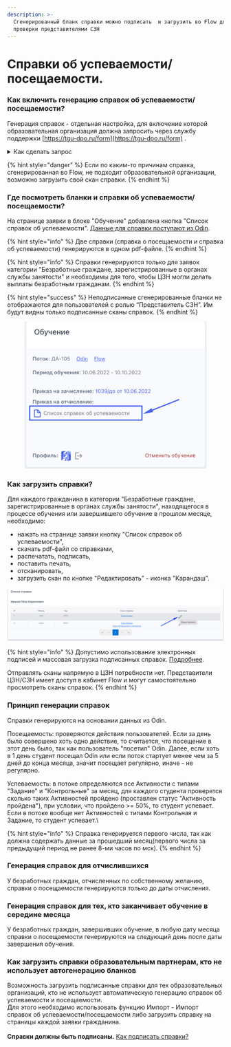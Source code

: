 ```yaml
---
description: >-
  Сгенерированный бланк справки можно подписать  и загрузить во Flow для
  проверки представителями СЗН
---
```


# Справки об успеваемости/посещаемости.

### Как включить генерацию справок об успеваемости/посещаемости?

Генерация справок - отдельная настройка, для включение которой образовательная организация должна запросить через службу поддержки [https://tgu-dpo.ru/form](https://tgu-dpo.ru/form) .

<details>

<summary>Как сделать запрос</summary>

![](<../.gitbook/assets/image (2) (1) (3) (1).png>)

Напишите, пожалуйста, обращение, выбрав соответствующие поля. Вам будет включена данная возможность. Дополнительные письма не потребуются.

</details>

{% hint style="danger" %}
Если по каким-то причинам справка, сгенерированная во Flow, не подходит образовательной организации, возможно загрузить свой скан справки.&#x20;
{% endhint %}

### Где посмотреть бланки и справки об успеваемости/посещаемости?

На странице заявки в блоке "Обучение" добавлена кнопка "Список справок об успеваемости". [Данные для справки поступают из Odin](./#princip-generacii-spravok). &#x20;

{% hint style="info" %}
Две справки (справка о посещаемости и справка об успеваемости) генерируются в одном pdf-файле.
{% endhint %}

{% hint style="info" %}
Справки генерируются только для заявок категории "Безработные граждане, зарегистрированные в органах службы занятости" и необходимы для того, чтобы ЦЗН могли делать выплаты безработным гражданам.
{% endhint %}

{% hint style="success" %}
Неподписанные сгенерированные бланки не отображаются для пользователей с ролью “Представитель СЗН”. Им будут видны только подписанные сканы справок.
{% endhint %}



<figure><img src="../.gitbook/assets/image (21) (2).png" alt=""><figcaption></figcaption></figure>

### **Как загрузить справки?**&#x20;

Для каждого гражданина в категории "Безработные граждане, зарегистрированные в органах службы занятости", находящегося в процессе обучения или завершившего обучение в прошлом месяце,  необходимо:

* нажать на странице заявки кнопку "Список справок об успеваемости",
* скачать pdf-файл со справками,&#x20;
* распечатать, подписать,
* поставить печать,&#x20;
* отсканировать,&#x20;
* загрузить скан по кнопке "Редактировать" - иконка "Карандаш".&#x20;

![](<../.gitbook/assets/image (20) (1).png>)

{% hint style="info" %}
Допустимо использование электронных подписей и массовая загрузка подписанных справок. [Подробнее](../spravki-ob-uspevaemosti-poseshaemosti./kak-podpisat-spravki-elektronnoi-podpisyu..md).

Отправлять сканы напрямую в ЦЗН потребности нет. Представители ЦЗН/СЗН имеет доступ в кабинет Flow и могут самостоятельно просмотреть сканы справок.
{% endhint %}

### **Принцип генерации справок**

Справки генерируются на основании данных из Odin. &#x20;

Посещаемость: проверяются действия пользователей. Если за день было совершено хоть одно действие, то считается, что посещение в этот день было, так как пользователь "посетил" Odin. Далее, если хоть в 1 день студент посещал Odin или если поток стартует менее чем за 5 дней до конца месяца, значит посещает регулярно, иначе - не регулярно.&#x20;

Успеваемость: в потоке определяются все Активности с типами "Задание" и "Контрольные" за месяц, для каждого студента  проверятся сколько таких Активностей пройдено (проставлен статус "Активность пройдена"), при условии, что пройдено >= 50%,  то студент успевает. Если в потоке вообще нет  Активностей с типами Контрольная и Задание, то студент успевает.\


{% hint style="info" %}
Справка генерируется первого числа, так как должна содержать данные за прошедший месяц(первого числа за предыдущий период не ранее 8-ми часов по мск).
{% endhint %}

### Генерация справок для отчислившихся

У безработных граждан, отчисленных по собственному желанию, справки о посещаемости генерируются только до даты отчисления.&#x20;

### Генерация справок для тех, кто заканчивает обучение в середине месяца

У безработных граждан, завершивших обучение,  в любую дату месяца справки о посещаемости генерируются на следующий день после даты завершения обучения.

### Как загрузить справки образовательным партнерам, кто не использует автогенерацию бланков

Возможность загрузить  подписанные справки для тех образовательных организаций, кто не использует автоматическую генерацию справок об успеваемости и посещаемости.\
Для этого необходимо использовать функцию Импорт - Импорт справок об успеваемости/посещаемости либо загрузить справку на страницы каждой заявки гражданина.\
\
**Справки должны быть подписаны.** [Как подписать справки?](../spravki-ob-uspevaemosti-poseshaemosti./kak-podpisat-spravki-elektronnoi-podpisyu..md)
